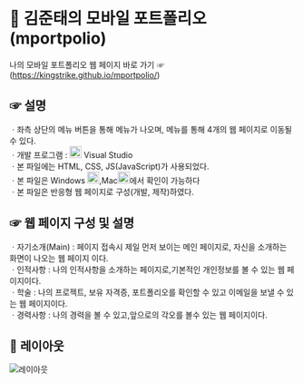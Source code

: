# 🏫 김준태의 모바일 포트폴리오 (mportpolio)

나의 모바일 포트폴리오 웹 페이지 바로 가기 ☞(https://kingstrike.github.io/mportpolio/) <br>

## ☞ 설명
ㆍ좌측 상단의 메뉴 버튼을 통해 메뉴가 나오며, 메뉴를 통해 4개의 웹 페이지로 이동될 수 있다. <br>
ㆍ개발 프로그램 : <a href="https://code.visualstudio.com/" title="Visual Studio Code"><img src="https://github.com/get-icon/geticon/raw/master/icons/visual-studio-code.svg" alt="Visual Studio Code" width="21px" height="21px"></a> Visual Studio<br>
ㆍ본 파일에는 HTML, CSS, JS(JavaScript)가 사용되었다. <br>
ㆍ본 파일은 Windows <a href="https://www.microsoft.com/ko-kr/products/.html" title="microsoft-windows"><img src="https://github.com/get-icon/geticon/raw/master/icons/microsoft-windows.svg" alt="microsoft-windows" width="21px" height="21px"></a>,Mac<a href="https://www.apple.com/kr/products/.html" title="aplle"><img src="https://github.com/get-icon/geticon/raw/master/icons/apple.svg" alt="apple" width="21px" height="21px"></a>에서 확인이 가능하다<br>
ㆍ본 파일은 반응형 웹 페이지로 구성(개발, 제작)하였다. <br>


## ☞ 웹 페이지 구성 및 설명
ㆍ자기소개(Main) : 페이지 접속시 제일 먼저 보이는 메인 페이지로, 자신을 소개하는 화면이 나오는 웹 페이지 이다. <br>
ㆍ인적사항 : 나의 인적사항을 소개하는 페이지로,기본적인 개인정보를 볼 수 있는 웹 페이지이다. <br>
ㆍ학술 : 나의 프로젝트, 보유 자격증, 포트폴리오를 확인할 수 있고 이메일을 보낼 수 있는 웹 페이지이다. <br>
ㆍ경력사항 : 나의 경력을 볼 수 있고,앞으로의 각오를 볼수 있는 웹 페이지이다. 


## 📱 레이아웃 
![레이아웃](https://github.com/kingstrike/Mportpolio/blob/main/img/readmeimg.png) 
